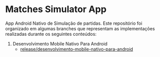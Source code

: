 # Matches Simulator App

App Android Nativo de Simulação de partidas. Este repositório foi organizado em algumas branches que representam
as implementações realizadas durante os seguintes conteúdos:

1. Desenvolvimento Mobile Nativo Para Android
   - [release/desenvolvimento-mobile-nativo-para-android](https://github.com/waldircavalcanti/matches-simulator-app/tree/release/desenvolvimento-mobile-nativo-para-android)
